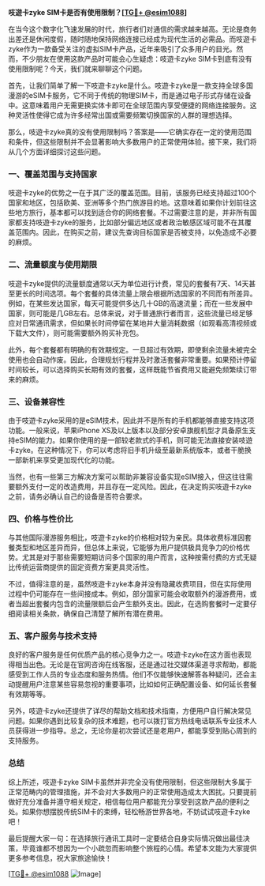 **吱遊卡zyke SIM卡是否有使用限制？[[TG💪+ @esim1088](https://t.me/s/esim1088)]**

在当今这个数字化飞速发展的时代，旅行者们对通信的需求越来越高。无论是商务出差还是休闲度假，随时随地保持网络连接已经成为现代生活的必需品。而吱遊卡zyke作为一款备受关注的虚拟SIM卡产品，近年来吸引了众多用户的目光。然而，不少朋友在使用这款产品时可能会心生疑虑：吱遊卡zyke SIM卡到底有没有使用限制呢？今天，我们就来聊聊这个问题。

首先，让我们简单了解一下吱遊卡zyke是什么。吱遊卡zyke是一款支持全球多国漫游的eSIM卡服务，它不同于传统的物理SIM卡，而是通过电子形式存储在设备中。这意味着用户无需更换实体卡即可在全球范围内享受便捷的网络连接服务。这种灵活性使得它成为许多经常出国或需要频繁切换国家的人群的理想选择。

那么，吱遊卡zyke真的没有使用限制吗？答案是——它确实存在一定的使用范围和条件，但这些限制并不会显著影响大多数用户的正常使用体验。接下来，我们将从几个方面详细探讨这些问题。

### **一、覆盖范围与支持国家**
吱遊卡zyke的优势之一在于其广泛的覆盖范围。目前，该服务已经支持超过100个国家和地区，包括欧美、亚洲等多个热门旅游目的地。这意味着如果你计划前往这些地方旅行，基本都可以找到适合你的网络套餐。不过需要注意的是，并非所有国家都支持吱遊卡zyke的服务，比如部分偏远地区或者政治敏感区域可能不在其覆盖范围内。因此，在购买之前，建议先查询目标国家是否被支持，以免造成不必要的麻烦。

### **二、流量额度与使用期限**
吱遊卡zyke提供的流量额度通常以天为单位进行计费，常见的套餐有7天、14天甚至更长的时间选项。每个套餐的具体流量上限会根据所选国家的不同而有所差异。例如，在某些发达国家，每天可能提供多达几十GB的高速流量；而在一些发展中国家，则可能是几GB左右。总体来说，对于普通旅行者而言，这些流量已经足够应对日常通讯需求，但如果长时间停留在某地并大量消耗数据（如观看高清视频或下载大文件），则可能需要额外购买补充包。

此外，每个套餐都有明确的有效期规定。一旦超过有效期，即使剩余流量未被完全使用也会自动作废。因此，合理规划行程并及时激活套餐非常重要。如果预计停留时间较长，可以选择购买长期有效的套餐，这样既能节省费用又能避免频繁续订带来的麻烦。

### **三、设备兼容性**
由于吱遊卡zyke采用的是eSIM技术，因此并不是所有的手机都能够直接支持这项功能。一般来说，苹果iPhone XS及以上版本以及部分安卓旗舰机型才具备原生支持eSIM的能力。如果你使用的是一部较老款式的手机，则可能无法直接安装吱遊卡zyke。在这种情况下，你可以考虑将旧手机升级至最新系统版本，或者干脆换一部新机来享受更加现代化的功能。

当然，也有一些第三方解决方案可以帮助非兼容设备实现eSIM接入，但这往往需要额外支付一定的改造费用，并且存在一定风险。因此，在决定购买吱遊卡zyke之前，请务必确认自己的设备是否符合要求。

### **四、价格与性价比**
与其他国际漫游服务相比，吱遊卡zyke的价格相对较为亲民。具体收费标准因套餐类型和地区差异而异，但总体上来说，它能够为用户提供极具竞争力的价格优势。尤其是对于那些需要短期访问多个国家的用户而言，这种按需付费的方式无疑比传统运营商提供的固定资费方案更具灵活性。

不过，值得注意的是，虽然吱遊卡zyke本身并没有隐藏收费项目，但在实际使用过程中仍可能存在一些间接成本。例如，部分国家可能会收取额外的漫游费用，或者当超出套餐内包含的流量限额后会产生额外支出。因此，在选购套餐时一定要仔细阅读相关条款，确保自己清楚了解所有潜在费用。

### **五、客户服务与技术支持**
良好的客户服务是任何优质产品的核心竞争力之一。吱遊卡zyke在这方面也表现得相当出色。无论是在官网咨询在线客服，还是通过社交媒体渠道寻求帮助，都能感受到工作人员的专业态度和服务热情。他们不仅能够快速解答各种疑问，还会主动提醒用户注意某些容易忽视的重要事项，比如如何正确配置设备、如何延长套餐有效期等等。

另外，吱遊卡zyke还提供了详尽的帮助文档和技术指南，方便用户自行解决常见问题。如果你遇到比较复杂的技术难题，也可以拨打官方热线电话联系专业技术人员获得进一步指导。总之，无论你是初次尝试还是老用户，都能享受到贴心周到的支持服务。

### **总结**
综上所述，吱遊卡zyke SIM卡虽然并非完全没有使用限制，但这些限制大多属于正常范畴内的管理措施，并不会对大多数用户的正常使用造成太大困扰。只要提前做好充分准备并遵守相关规定，相信每位用户都能充分享受到这款产品的便利之处。如果你想摆脱传统SIM卡的束缚，轻松畅游世界各地，不妨试试吱遊卡zyke吧！

最后提醒大家一句：在选择旅行通讯工具时一定要结合自身实际情况做出最佳决策，毕竟谁都不想因为一个小疏忽而影响整个旅程的心情。希望本文能为大家提供更多参考信息，祝大家旅途愉快！

[[TG💪+ @esim1088](https://t.me/s/esim1088) ![Image](https://i.postimg.cc/4NQfJmqS/Snipaste-2025-05-13-00-14-12.png)]